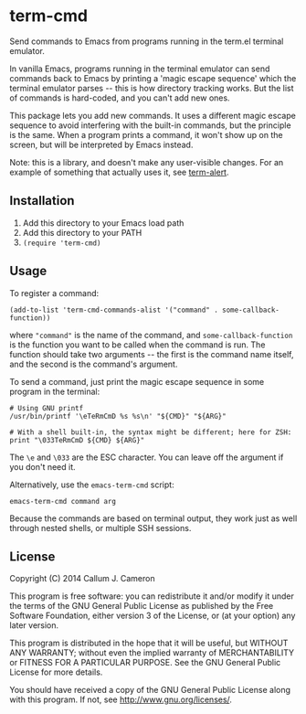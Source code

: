 term-cmd
========

Send commands to Emacs from programs running in the term.el terminal emulator.

In vanilla Emacs, programs running in the terminal emulator can send commands back to Emacs by printing a 'magic escape sequence' which the terminal emulator parses -- this is how directory tracking works. But the list of commands is hard-coded, and you can't add new ones.

This package lets you add new commands. It uses a different magic escape sequence to avoid interfering with the built-in commands, but the principle is the same. When a program prints a command, it won't show up on the screen, but will be interpreted by Emacs instead.

Note: this is a library, and doesn't make any user-visible changes. For an example of something that actually uses it, see [term-alert](https://github.com/CallumCameron/term-alert).


Installation
------------

1. Add this directory to your Emacs load path
2. Add this directory to your PATH
3. `(require 'term-cmd)`


Usage
-----

To register a command:

    (add-to-list 'term-cmd-commands-alist '("command" . some-callback-function))

where `"command"` is the name of the command, and `some-callback-function` is the function you want to be called when the command is run. The function should take two arguments -- the first is the command name itself, and the second is the command's argument.

To send a command, just print the magic escape sequence in some program in the terminal:

    # Using GNU printf
    /usr/bin/printf '\eTeRmCmD %s %s\n' "${CMD}" "${ARG}"

    # With a shell built-in, the syntax might be different; here for ZSH:
    print "\033TeRmCmD ${CMD} ${ARG}"

The `\e` and `\033` are the ESC character. You can leave off the argument if you don't need it.

Alternatively, use the `emacs-term-cmd` script:

    emacs-term-cmd command arg

Because the commands are based on terminal output, they work just as well through nested shells, or multiple SSH sessions.


License
-------

Copyright (C) 2014 Callum J. Cameron

This program is free software: you can redistribute it and/or modify it under the terms of the GNU General Public License as published by the Free Software Foundation, either version 3 of the License, or (at your option) any later version.

This program is distributed in the hope that it will be useful, but WITHOUT ANY WARRANTY; without even the implied warranty of MERCHANTABILITY or FITNESS FOR A PARTICULAR PURPOSE.  See the GNU General Public License for more details.

You should have received a copy of the GNU General Public License along with this program.  If not, see <http://www.gnu.org/licenses/>.
